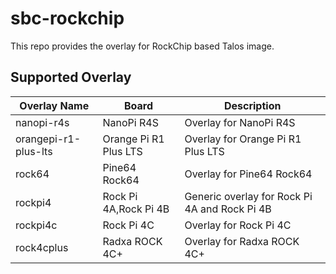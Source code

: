 # sbc-rockchip

This repo provides the overlay for RockChip based Talos image.

## Supported Overlay

| Overlay Name         | Board                 | Description                                   |
| -------------------- | --------------------- | --------------------------------------------- |
| nanopi-r4s           | NanoPi R4S            | Overlay for NanoPi R4S                        |
| orangepi-r1-plus-lts | Orange Pi R1 Plus LTS | Overlay for Orange Pi R1 Plus LTS             |
| rock64               | Pine64 Rock64         | Overlay for Pine64 Rock64                     |
| rockpi4              | Rock Pi 4A,Rock Pi 4B | Generic overlay for Rock Pi 4A and Rock Pi 4B |
| rockpi4c             | Rock Pi 4C            | Overlay for Rock Pi 4C                        |
| rock4cplus           | Radxa ROCK 4C+        | Overlay for Radxa ROCK 4C+                    |
